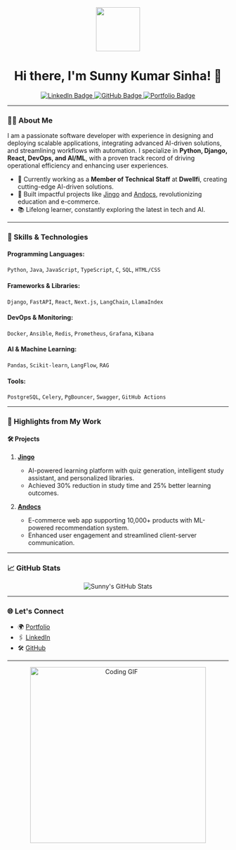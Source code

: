 <div id="header" align="center">
  <img src="https://media.giphy.com/media/M9gbBd9nbDrOTu1Mqx/giphy.gif" width="100"/>
</div>

<h1 align="center">Hi there, I'm Sunny Kumar Sinha! 👋</h1>

<div id="badges" align="center">
  <a href="https://www.linkedin.com/in/thesunnysinha">
    <img src="https://img.shields.io/badge/LinkedIn-blue?logo=linkedin&logoColor=white" alt="LinkedIn Badge"/>
  </a>
  <a href="https://github.com/thesunnysinha">
    <img src="https://img.shields.io/badge/GitHub-black?logo=github&logoColor=white" alt="GitHub Badge"/>
  </a>
  <a href="https://www.sunnysinha.online">
    <img src="https://img.shields.io/badge/Portfolio-lightgrey?logo=google-chrome&logoColor=white" alt="Portfolio Badge"/>
  </a>
</div>

---

### 👨‍💻 About Me
I am a passionate software developer with experience in designing and deploying scalable applications, integrating advanced AI-driven solutions, and streamlining workflows with automation. I specialize in **Python, Django, React, DevOps, and AI/ML**, with a proven track record of driving operational efficiency and enhancing user experiences.

- 🌟 Currently working as a **Member of Technical Staff** at **Dwellfi**, creating cutting-edge AI-driven solutions.
- 🚀 Built impactful projects like [Jingo](#-projects) and [Andocs](#-projects), revolutionizing education and e-commerce.
- 📚 Lifelong learner, constantly exploring the latest in tech and AI.

---

### 🔧 Skills & Technologies
#### Programming Languages:
`Python`, `Java`, `JavaScript`, `TypeScript`, `C`, `SQL`, `HTML/CSS`

#### Frameworks & Libraries:
`Django`, `FastAPI`, `React`, `Next.js`, `LangChain`, `LlamaIndex`

#### DevOps & Monitoring:
`Docker`, `Ansible`, `Redis`, `Prometheus`, `Grafana`, `Kibana`

#### AI & Machine Learning:
`Pandas`, `Scikit-learn`, `LangFlow`, `RAG`

#### Tools:
`PostgreSQL`, `Celery`, `PgBouncer`, `Swagger`, `GitHub Actions`

---

### 🌟 Highlights from My Work
#### 🛠 Projects
1. **[Jingo](https://github.com/thesunnysinha/Jingo)**  
   - AI-powered learning platform with quiz generation, intelligent study assistant, and personalized libraries.
   - Achieved 30% reduction in study time and 25% better learning outcomes.

2. **[Andocs](https://github.com/thesunnysinha/Andocs-Previous)**  
   - E-commerce web app supporting 10,000+ products with ML-powered recommendation system.
   - Enhanced user engagement and streamlined client-server communication.

---

### 📈 GitHub Stats
<div align="center">
  <img src="https://github-readme-stats.vercel.app/api?username=thesunnysinha&show_icons=true&theme=radical" alt="Sunny's GitHub Stats"/>
</div>

---

### 🌐 Let's Connect
- 🌍 [Portfolio](https://www.sunnysinha.online)  
- 🖇️ [LinkedIn](https://www.linkedin.com/in/thesunnysinha)  
- 🛠️ [GitHub](https://github.com/thesunnysinha)  

---

<div align="center">
  <img src="https://media.giphy.com/media/iIGT8Y1rOYhBpdHh1C/giphy.gif" width="400" alt="Coding GIF"/>
</div>
